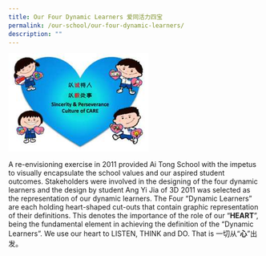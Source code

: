 ```yaml
---
title: Our Four Dynamic Learners 爱同活力四宝
permalink: /our-school/our-four-dynamic-learners/
description: ""
---
```

![](/images/o4dl.jpg)

A re-envisioning exercise in 2011 provided Ai Tong School with the impetus to visually encapsulate the school values and our aspired student outcomes. Stakeholders were involved in the designing of the four dynamic learners and the design by student Ang Yi Jia of 3D 2011 was selected as the representation of our dynamic learners. The Four “Dynamic Learners” are each holding heart-shaped cut-outs that contain graphic representation of their definitions. This denotes the importance of the role of our “**HEART**”, being the fundamental element in achieving the definition of the “Dynamic Learners”. We use our heart to LISTEN, THINK and DO. That is 一切从“**心**”出发。